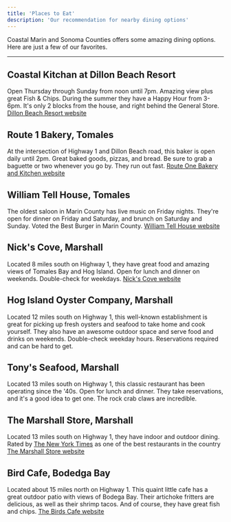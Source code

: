 ```yaml
---
title: 'Places to Eat'
description: 'Our recommendation for nearby dining options'
---
```


Coastal Marin and Sonoma Counties offers some amazing dining options. Here are just a few of our favorites.

---

## Coastal Kitchan at Dillon Beach Resort

Open Thursday through Sunday from noon until 7pm. Amazing view plus great Fish & Chips. During the summer they have a Happy Hour from 3-6pm. It's only 2 blocks from the house, and right behind the General Store. [Dillon Beach Resort website](https://www.dillonbeachresort.com/eat-1)

## Route 1 Bakery, Tomales

At the intersection of Highway 1 and Dillon Beach road, this baker is open daily until 2pm. Great baked goods, pizzas, and bread. Be sure to grab a baguette or two whenever you go by. They run out fast. [Route One Bakery and Kitchen website](https://www.routeonekitchen.com)

## William Tell House, Tomales

The oldest saloon in Marin County has live music on Friday nights. They're open for dinner on Friday and Saturday, and brunch on Saturday and Sunday. Voted the Best Burger in Marin County. [William Tell House website](https://www.williamtellhouse.com)

## Nick's Cove, Marshall

Located 8 miles south on Highway 1, they have great food and amazing views of Tomales Bay and Hog Island. Open for lunch and dinner on weekends. Double-check for weekdays. [Nick's Cove website](https://nickscove.com)

## Hog Island Oyster Company, Marshall

Located 12 miles south on Highway 1, this well-known establishment is great for picking up fresh oysters and seafood to take home and cook yourself. They also have an awesome outdoor space and serve food and drinks on weekends. Double-check weekday hours. Reservations required and can be hard to get.

## Tony's Seafood, Marshall

Located 13 miles south on Highway 1, this classic restaurant has been operating since the '40s. Open for lunch and dinner. They take reservations, and it's a good idea to get one. The rock crab claws are incredible.

## The Marshall Store, Marshall

Located 13 miles south on Highway 1, they have indoor and outdoor dining. Rated by [The New York Times](https://www.nytimes.com/interactive/2021/dining/favorite-restaurant-list-america.html) as one of the best restaurants in the country [The Marshall Store website](https://themarshallstore.com)

## Bird Cafe, Bodedga Bay

Located about 15 miles north on Highway 1. This quaint little cafe has a great outdoor patio with views of Bodega Bay. Their artichoke fritters are delicious, as well as their shrimp tacos. And of course, they have great fish and chips. [The Birds Cafe website](http://www.thebirdscafe.com)

